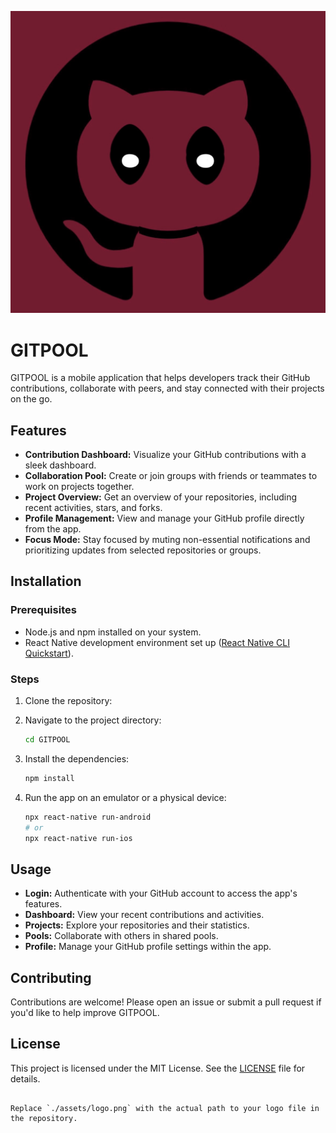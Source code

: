 ![GITPOOL Logo](./assets/GITPOOL.jpg) <!-- Adjust the path if needed -->

# GITPOOL

GITPOOL is a mobile application that helps developers track their GitHub contributions, collaborate with peers, and stay connected with their projects on the go.

## Features

- **Contribution Dashboard:** Visualize your GitHub contributions with a sleek dashboard.
- **Collaboration Pool:** Create or join groups with friends or teammates to work on projects together.
- **Project Overview:** Get an overview of your repositories, including recent activities, stars, and forks.
- **Profile Management:** View and manage your GitHub profile directly from the app.
- **Focus Mode:** Stay focused by muting non-essential notifications and prioritizing updates from selected repositories or groups.

## Installation

### Prerequisites

- Node.js and npm installed on your system.
- React Native development environment set up ([React Native CLI Quickstart](https://reactnative.dev/docs/environment-setup)).

### Steps

1. Clone the repository:

2. Navigate to the project directory:
   ```bash
   cd GITPOOL
   ```

3. Install the dependencies:
   ```bash
   npm install
   ```

4. Run the app on an emulator or a physical device:
   ```bash
   npx react-native run-android
   # or
   npx react-native run-ios
   ```

## Usage

- **Login:** Authenticate with your GitHub account to access the app's features.
- **Dashboard:** View your recent contributions and activities.
- **Projects:** Explore your repositories and their statistics.
- **Pools:** Collaborate with others in shared pools.
- **Profile:** Manage your GitHub profile settings within the app.

## Contributing

Contributions are welcome! Please open an issue or submit a pull request if you'd like to help improve GITPOOL.

## License

This project is licensed under the MIT License. See the [LICENSE](LICENSE) file for details.
```

Replace `./assets/logo.png` with the actual path to your logo file in the repository.